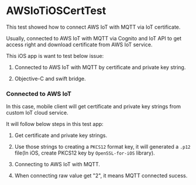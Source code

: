 # AWSIoTiOSCertTest

This test showed how to connect AWS IoT with MQTT via IoT certificate.

Usually, connected to AWS IoT with MQTT via Cognito and IoT API to get access right and download certificate from AWS IoT service.

This iOS app is want to test below issue:

1. Connected to AWS IoT with MQTT by certificate and private key string.

2. Objective-C and swift bridge.

### Connected to AWS IoT

In this case, mobile client will get certificate and private key strings from custom IoT cloud service.

It will follow below steps in this test app:

1. Get certificate and private key strings.

2. Use those strings to creating a `PKCS12` format key, it will generated a `.p12` file(In iOS, create PKCS12 key by `OpenSSL-for-iOS` library).

3. Connecting to AWS IoT with MQTT.

4. When connecting raw value get "2", it means MQTT connected sucess.
